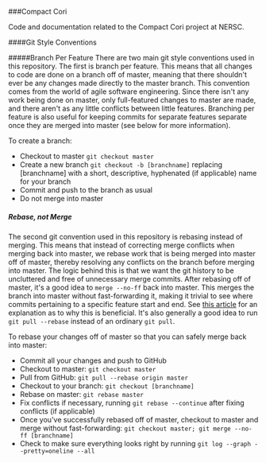 ###Compact Cori

Code and documentation related to the Compact Cori project at NERSC.

####Git Style Conventions

#####Branch Per Feature
There are two main git style conventions used in this repository.  The first is
branch per feature.  This means that all changes to code are done on a branch
off of master, meaning that there shouldn't ever be any changes made directly to
the master branch.  This convention comes from the world of agile software
engineering.  Since there isn't any work being done on master, only
full-featured changes to master are made, and there aren't as any little
conflicts between little features.  Branching per feature is also useful for
keeping commits for separate features separate once they are merged into master
(see below for more information).

To create a branch:
- Checkout to master `git checkout master`
- Create a new branch `git checkout -b [branchname]` replacing [branchname] with
  a short, descriptive, hyphenated (if applicable) name for your branch
- Commit and push to the branch as usual
- Do not merge into master

##### Rebase, not Merge
The second git convention used in this repository is rebasing instead of
merging.  This means that instead of correcting merge conflicts when merging
back into master, we rebase work that is being merged into master off of master,
thereby resolving any conflicts on the branch before merging into master.  The
logic behind this is that we want the git history to be uncluttered and free of
unnecessary merge commits.  After rebasing off of master, it's a good idea to
`merge --no-ff` back into master.  This merges the branch into master without
fast-forwarding it, making it trivial to see where commits pertaining to a
specific feature start and end.  See [this
article](http://walkingthestack.blogspot.com/2012/05/why-you-should-use-git-merge-no-ff-when.html)
for an explanation as to why this is beneficial.  It's also generally a good idea to
run `git pull --rebase` instead of an ordinary `git pull`.

To rebase your changes off of master so that you can safely merge back into
master:
- Commit all your changes and push to GitHub
- Checkout to master: `git checkout master`
- Pull from GitHub: `git pull --rebase origin master`
- Checkout to your branch: `git checkout [branchname]`
- Rebase on master: `git rebase master`
- Fix conflicts if necessary, running `git rebase --continue` after fixing
  conflicts (if applicable)
- Once you've successfully rebased off of master, checkout to master and merge
  without fast-forwarding: `git checkout master; git merge --no-ff [branchname]`
- Check to make sure everything looks right by running `git log --graph
  --pretty=oneline --all`
